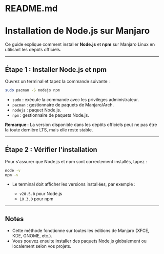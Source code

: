 # README.md

# Installation de Node.js sur Manjaro

Ce guide explique comment installer **Node.js** et **npm** sur Manjaro Linux en utilisant les dépôts officiels.

---

## Étape 1 : Installer Node.js et npm

Ouvrez un terminal et tapez la commande suivante :

```bash
sudo pacman -S nodejs npm
```

* `sudo` : exécute la commande avec les privilèges administrateur.
* `pacman` : gestionnaire de paquets de Manjaro/Arch.
* `nodejs` : paquet Node.js.
* `npm` : gestionnaire de paquets Node.js.

**Remarque :** La version disponible dans les dépôts officiels peut ne pas être la toute dernière LTS, mais elle reste stable.

---

## Étape 2 : Vérifier l'installation

Pour s'assurer que Node.js et npm sont correctement installés, tapez :

```bash
node -v
npm -v
```

* Le terminal doit afficher les versions installées, par exemple :

  * `v20.5.0` pour Node.js
  * `10.3.0` pour npm

---

## Notes

* Cette méthode fonctionne sur toutes les éditions de Manjaro (XFCE, KDE, GNOME, etc.).
* Vous pouvez ensuite installer des paquets Node.js globalement ou localement selon vos projets.
